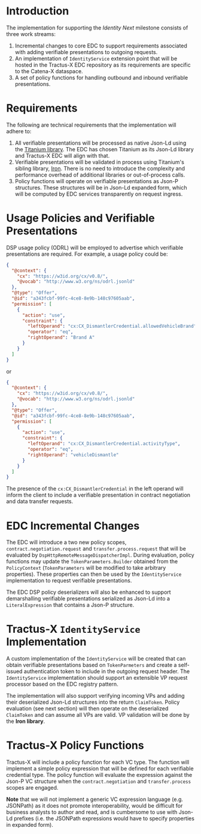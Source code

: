 # Introduction

The implementation for supporting the _Identity Next_ milestone consists of three work streams:

1. Incremental changes to core EDC to support requirements associated with adding verifiable presentations to outgoing
   requests.
2. An implementation of `IdentityService` extension point that will be hosted in the Tractus-X EDC repository as its
   requirements are specific to the Catena-X dataspace.
3. A set of policy functions for handling outbound and inbound verifiable presentations.

# Requirements

The following are technical requirements that the implementation will adhere to:

1. All verifiable presentations will be processed as native Json-Ld using
   the [Titanium library](https://github.com/filip26/titanium-json-ld). The EDC has chosen Titanium as its Json-Ld
   library and Tractus-X EDC will align with that.
2. Verifiable presentations will be validated in process using Titanium's sibling
   library, [Iron](https://github.com/filip26/iron-verifiable-credentials). There is no need to introduce the complexity
   and performance overhead of additional libraries or out-of-process calls.
3. Policy functions will operate on verifiable presentations as Json-P structures. These structures will be in Json-Ld
   expanded form, which will be computed by EDC services transparently on request ingress.

# Usage Policies and Verifiable Presentations

DSP usage policy (ODRL) will be employed to advertise which verifiable presentations are required. For example, a usage
policy could be:

```json
{
  "@context": {
    "cx": "https://w3id.org/cx/v0.8/",
    "@vocab": "http://www.w3.org/ns/odrl.jsonld"
  },
  "@type": "Offer",
  "@id": "a343fcbf-99fc-4ce8-8e9b-148c97605aab",
  "permission": [
    {
      "action": "use",
      "constraint": {
        "leftOperand": "cx:CX_DismantlerCredential.allowedVehicleBrand",
        "operator": "eq",
        "rightOperand": "Brand A"
      }
    }
  ]
}
```

or

```json
{
  "@context": {
    "cx": "https://w3id.org/cx/v0.8/",
    "@vocab": "http://www.w3.org/ns/odrl.jsonld"
  },
  "@type": "Offer",
  "@id": "a343fcbf-99fc-4ce8-8e9b-148c97605aab",
  "permission": [
    {
      "action": "use",
      "constraint": {
        "leftOperand": "cx:CX_DismantlerCredential.activityType",
        "operator": "eq",
        "rightOperand": "vehicleDismantle"
      }
    }
  ]
}
```

The presence of the `cx:CX_DismantlerCredential` in the left operand will inform the client to include a verifiable
presentation in contract negotiation and data transfer requests.

# EDC Incremental Changes

The EDC will introduce a two new policy scopes, `contract.negotiation.request` and `transfer.process.request` that will
be evaluated by `DspHttpRemoteMessageDispatcherImpl`. During evaluation, policy functions may update
the `TokenParameters.Builder` obtained from the `PolicyContext` (`TokenParameters` will be modified to take arbitrary
properties). These properties can then be used by the `IdentityService` implementation to request verifiable
presentations.

The EDC DSP policy deserializers will also be enhanced to support demarshalling verifiable presentations serialized as
Json-Ld into a `LiteralExpression` that contains a Json-P structure.

# Tractus-X `IdentityService` Implementation

A custom implementation of the `IdentityService` will be created that can obtain verifiable presentations based
on `TokenParmeters` and create a self-issued authentication token to include in the outgoing request header.
The `IdentityService` implementation should support an extensible VP request processor based on the EDC registry
pattern.

The implementation will also support verifying incoming VPs and adding their deserialized Json-Ld structures into the
return `ClaimToken`. Policy evaluation (see next section) will then operate on the deserialized `ClaimToken` and can
assume all VPs are valid. VP validation will be done by the **Iron library**.

# Tractus-X Policy Functions

Tractus-X will include a policy function for each VC type. The function will implement a simple policy expression that
will be defined for each verifiable credential type. The policy function will evaluate the expression against the Json-P
VC structure when the `contract.negotiation` and `transfer.process` scopes are engaged.

**Note** that we will not implement a generic VC expression language (e.g. JSONPath) as it does not promote
interoperability, would be difficult for business analysts to author and read, and is cumbersome to use with Json-Ld
prefixes (i.e. the JSONPath expressions would have to specify properties in expanded form).   

